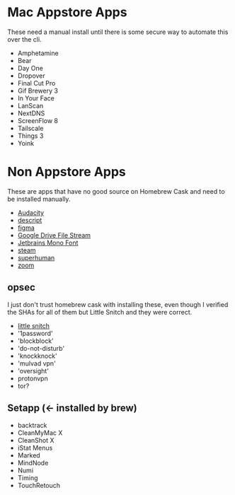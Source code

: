 # Mac Appstore Apps
These need a manual install until there is some secure way to automate this over
the cli.

- Amphetamine
- Bear
- Day One
- Dropover
- Final Cut Pro
- Gif Brewery 3
- In Your Face
- LanScan
- NextDNS
- ScreenFlow 8
- Tailscale
- Things 3
- Yoink

# Non Appstore Apps
These are apps that have no good source on Homebrew Cask and need to be
installed manually.

- [Audacity](https://www.audacityteam.org/download/mac/)
- [descript](https://www.descript.com/download)
- [figma](https://www.figma.com/downloads/)
- [Google Drive File Stream](https://dl.google.com/drive-file-stream/googledrivefilestream.dmg)
- [Jetbrains Mono Font]()
- [steam](https://store.steampowered.com/about/)
- [superhuman](https://download.superhuman.com/Superhuman.dmg)
- [zoom]()

## opsec
I just don't trust homebrew cask with installing these, even though I verified
the SHAs for all of them but Little Snitch and they were correct.

  - [little snitch](https://www.obdev.at/products/littlesnitch/download.html)
  - '1password'
  - 'blockblock'
  - 'do-not-disturb'
  - 'knockknock'
  - 'mulvad vpn'
  - 'oversight'
  - protonvpn
  - tor?

## Setapp (<- installed by brew)

- backtrack
- CleanMyMac X
- CleanShot X
- iStat Menus
- Marked
- MindNode
- Numi
- Timing
- TouchRetouch

